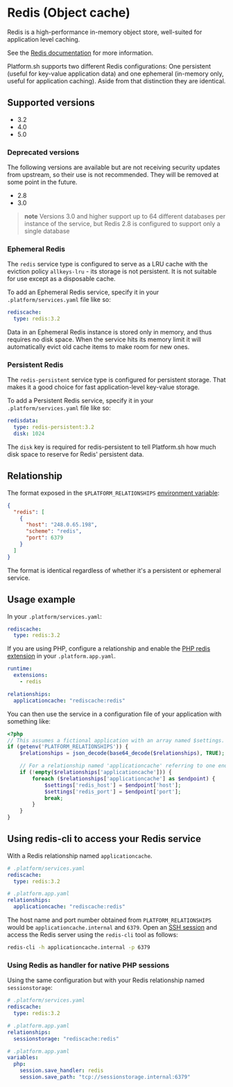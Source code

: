# Redis (Object cache)

Redis is a high-performance in-memory object store, well-suited for application level caching.

See the [Redis documentation](https://redis.io/documentation) for more information.

Platform.sh supports two different Redis configurations: One persistent (useful for key-value application data) and one ephemeral (in-memory only, useful for application caching). Aside from that distinction they are identical.

## Supported versions

- 3.2
- 4.0
- 5.0

### Deprecated versions

The following versions are available but are not receiving security updates from upstream, so their use is not recommended. They will be removed at some point in the future.

- 2.8
- 3.0

> **note**
> Versions 3.0 and higher support up to 64 different databases per instance of the service, but Redis 2.8 is configured to support only a single database

### Ephemeral Redis

The `redis` service type is configured to serve as a LRU cache with the eviction policy `allkeys-lru` - its storage is not persistent. It is not suitable for use except as a disposable cache.

To add an Ephemeral Redis service, specify it in your `.platform/services.yaml` file like so:

```yaml
rediscache:
  type: redis:3.2
```

Data in an Ephemeral Redis instance is stored only in memory, and thus requires no disk space. When the service hits its memory limit it will automatically evict old cache items to make room for new ones.

### Persistent Redis

The `redis-persistent` service type is configured for persistent storage. That makes it a good choice for fast application-level key-value storage.

To add a Persistent Redis service, specify it in your `.platform/services.yaml` file like so:

```yaml
redisdata:
  type: redis-persistent:3.2
  disk: 1024
```

The `disk` key is required for redis-persistent to tell Platform.sh how much disk space to reserve for Redis' persistent data.

## Relationship

The format exposed in the `$PLATFORM_RELATIONSHIPS` [environment variable](/development/variables.md#platformsh-provided-variables):

```json
{
  "redis": [
    {
      "host": "248.0.65.198",
      "scheme": "redis",
      "port": 6379
    }
  ]
}
```

The format is identical regardless of whether it's a persistent or ephemeral service.

## Usage example

In your `.platform/services.yaml`:

```yaml
rediscache:
  type: redis:3.2
```

If you are using PHP, configure a relationship and enable the [PHP redis extension](/languages/php/extensions.md) in your `.platform.app.yaml`.

```yaml
runtime:
  extensions:
    - redis

relationships:
  applicationcache: "rediscache:redis"
```

You can then use the service in a configuration file of your application with something like:

```php
<?php
// This assumes a fictional application with an array named $settings.
if (getenv('PLATFORM_RELATIONSHIPS')) {
	$relationships = json_decode(base64_decode($relationships), TRUE);

	// For a relationship named 'applicationcache' referring to one endpoint.
	if (!empty($relationships['applicationcache'])) {
		foreach ($relationships['applicationcache'] as $endpoint) {
			$settings['redis_host'] = $endpoint['host'];
			$settings['redis_port'] = $endpoint['port'];
			break;
		}
	}
}
```

## Using redis-cli to access your Redis service

With a Redis relationship named `applicationcache`.

```yaml
# .platform/services.yaml
rediscache:
  type: redis:3.2
```

```yaml
# .platform.app.yaml
relationships:
  applicationcache: "rediscache:redis"
```

The host name and port number obtained from `PLATFORM_RELATIONSHIPS` would be `applicationcache.internal` and `6379`. Open an [SSH session](/development/ssh.md) and access the Redis server using the `redis-cli` tool as follows:

```bash
redis-cli -h applicationcache.internal -p 6379
```

### Using Redis as handler for native PHP sessions

Using the same configuration but with your Redis relationship named `sessionstorage`:

```yaml
# .platform/services.yaml
rediscache:
  type: redis:3.2
```

```yaml
# .platform.app.yaml
relationships:
  sessionstorage: "rediscache:redis"
```

```yaml
# .platform.app.yaml
variables:
  php:
    session.save_handler: redis
    session.save_path: "tcp://sessionstorage.internal:6379"
```
